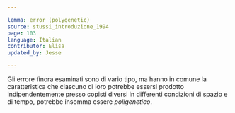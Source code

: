 ```yaml
---

lemma: error (polygenetic)
source: stussi_introduzione_1994
page: 103
language: Italian
contributor: Elisa
updated_by: Jesse

---
```


Gli errore finora esaminati sono di vario tipo, ma hanno in comune la caratteristica che ciascuno di loro potrebbe essersi prodotto indipendentemente presso copisti diversi in differenti condizioni di spazio e di tempo, potrebbe insomma essere _poligenetico_.
